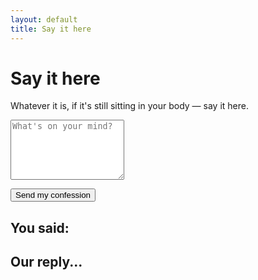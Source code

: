 ```yaml
---
layout: default
title: Say it here
---
```


<h1 class="text-3xl font-bold text-pink-600 mb-4">Say it here</h1>

<p class="mb-4 font-medium">Whatever it is, if it's still sitting in your body — say it here.</p>

<textarea id="confession" rows="6" class="w-full border rounded p-2 mb-4" placeholder="What's on your mind?"></textarea>

<button onclick="sendConfession()" class="bg-blue-600 text-white px-4 py-2 rounded hover:bg-blue-700">Send my confession</button>

<div id="result" class="mt-6 hidden">
  <h2 class="font-bold mb-2">You said:</h2>
  <p id="user-confession" class="mb-4 whitespace-pre-wrap text-gray-700"></p>
  <h2 class="font-bold mb-2">Our reply...</h2>
  <p id="ai-response" class="whitespace-pre-wrap text-blue-700"></p>
</div>

<script>
  async function sendConfession() {
    const input = document.getElementById("confession");
    const userText = input.value.trim();
    if (!userText) return;

    document.getElementById("user-confession").innerText = userText;
    document.getElementById("result").classList.remove("hidden");
    document.getElementById("ai-response").innerText = "Thinking...";

    const response = await fetch("https://api.openai.com/v1/chat/completions", {
      method: "POST",
      headers: {
        "Content-Type": "application/json",
        "Authorization": "Bearer YOUR_OPENAI_API_KEY"
      },
      body: JSON.stringify({
        model: "gpt-3.5-turbo",
        messages: [
          {
            role: "system",
            content: "You're a kind listener. If a message is serious, respond with empathy. If it's a joke, gently nudge them to try again with something real."
          },
          {
            role: "user",
            content: userText
          }
        ]
      })
    });

    const data = await response.json();
    if (data.choices) {
      document.getElementById("ai-response").innerText = data.choices[0].message.content;
    } else {
      document.getElementById("ai-response").innerText = "Something went wrong. Please try again.";
    }
  }
</script>
